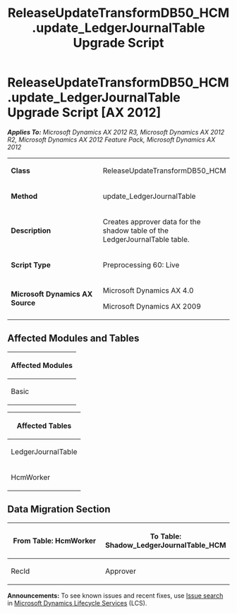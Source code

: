 ﻿---
title: ReleaseUpdateTransformDB50_HCM.update_LedgerJournalTable Upgrade Script
TOCTitle: ReleaseUpdateTransformDB50_HCM.update_LedgerJournalTable Upgrade Script
ms:assetid: 128ebbc8-ea03-6b1f-bc6a-5c8436f5438f
ms:mtpsurl: https://msdn.microsoft.com/en-us/library/JJ735833(v=AX.60)
ms:contentKeyID: 49706743
ms.date: 05/18/2015
mtps_version: v=AX.60
---

# ReleaseUpdateTransformDB50\_HCM.update\_LedgerJournalTable Upgrade Script [AX 2012]


_**Applies To:** Microsoft Dynamics AX 2012 R3, Microsoft Dynamics AX 2012 R2, Microsoft Dynamics AX 2012 Feature Pack, Microsoft Dynamics AX 2012_

<table>
<colgroup>
<col style="width: 50%" />
<col style="width: 50%" />
</colgroup>
<tbody>
<tr class="odd">
<td><p><strong>Class</strong></p></td>
<td><p>ReleaseUpdateTransformDB50_HCM</p></td>
</tr>
<tr class="even">
<td><p><strong>Method</strong></p></td>
<td><p>update_LedgerJournalTable</p></td>
</tr>
<tr class="odd">
<td><p><strong>Description</strong></p></td>
<td><p>Creates approver data for the shadow table of the LedgerJournalTable table.</p></td>
</tr>
<tr class="even">
<td><p><strong>Script Type</strong></p></td>
<td><p>Preprocessing 60: Live</p></td>
</tr>
<tr class="odd">
<td><p><strong>Microsoft Dynamics AX Source</strong></p></td>
<td><p>Microsoft Dynamics AX 4.0</p>
<p>Microsoft Dynamics AX 2009</p></td>
</tr>
</tbody>
</table>


## Affected Modules and Tables

<table>
<colgroup>
<col style="width: 100%" />
</colgroup>
<thead>
<tr class="header">
<th><p>Affected Modules</p></th>
</tr>
</thead>
<tbody>
<tr class="odd">
<td><p>Basic</p></td>
</tr>
</tbody>
</table>


<table>
<colgroup>
<col style="width: 100%" />
</colgroup>
<thead>
<tr class="header">
<th><p>Affected Tables</p></th>
</tr>
</thead>
<tbody>
<tr class="odd">
<td><p>LedgerJournalTable</p></td>
</tr>
<tr class="even">
<td><p>HcmWorker</p></td>
</tr>
</tbody>
</table>


## Data Migration Section

<table>
<colgroup>
<col style="width: 50%" />
<col style="width: 50%" />
</colgroup>
<thead>
<tr class="header">
<th><p>From Table: HcmWorker</p></th>
<th><p>To Table: Shadow_LedgerJournalTable_HCM</p></th>
</tr>
</thead>
<tbody>
<tr class="odd">
<td><p>RecId</p></td>
<td><p>Approver</p></td>
</tr>
</tbody>
</table>

  
**Announcements:** To see known issues and recent fixes, use [Issue search](http://go.microsoft.com/fwlink/?linkid=389258) in [Microsoft Dynamics Lifecycle Services](http://go.microsoft.com/fwlink/?linkid=306505) (LCS).

